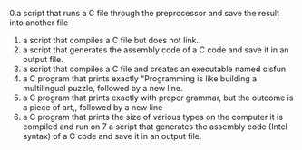 0.a script that runs a C file through the preprocessor and save the result into another file
1. a script that compiles a C file but does not link..
2. a script that generates the assembly code of a C code and save it in an output file.
3. a script that compiles a C file and creates an executable named cisfun
4. a C program that prints exactly "Programming is like building a multilingual puzzle, followed by a new line.
5. a C program that prints exactly with proper grammar, but the outcome is a piece of art,, followed by a new line
6. a C program that prints the size of various types on the computer it is compiled and run on
7  a script that generates the assembly code (Intel syntax) of a C code and save it in an output file.
